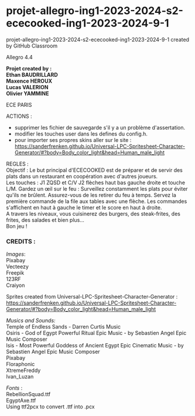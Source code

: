 # projet-allegro-ing1-2023-2024-s2-ececooked-ing1-2023-2024-9-1
projet-allegro-ing1-2023-2024-s2-ececooked-ing1-2023-2024-9-1 created by GitHub Classroom

Allegro 4.4

**Projet created by :\
Ethan BAUDRILLARD\
Maxence HEROUX\
Lucas VALERION\
Olivier YAMMINE**

ECE PARIS

ACTIONS :
- supprimer les fichier de sauvegarde s'il y a un problème d'assertation.
- modifier les touches user dans les defines du config.h.
- pour importer ses propres skins aller sur le site : https://sanderfrenken.github.io/Universal-LPC-Spritesheet-Character-Generator/#?body=Body_color_light&head=Human_male_light

REGLES :\
Objectif : Le but principal d'ECECOOKED est de préparer et de servir des plats dans un restaurant 
en coopération avec d'autres joueurs.\
Les touches : J1 ZQSD et C/V J2 flèches haut bas gauche droite et touche L/M.
Gardez un œil sur le feu : Surveillez constamment les plats pour éviter qu'ils ne brûlent.
Assurez-vous de les retirer du feu à temps. Servez la première commande de la file aux tables avec une flèche. 
Les commandes s'affichent en haut à gauche le timer et le score en haut à droite.\
A travers les niveaux, vous cuisinerez des burgers, des steak-frites, des frites, des salades et bien plus...\
Bon jeu !

### CREDITS :

_Images_:\
Pixabay\
Vecteezy\
Freepik\
123RF\
Craiyon

Sprites created from Universal-LPC-Spritesheet-Character-Generator :
https://sanderfrenken.github.io/Universal-LPC-Spritesheet-Character-Generator/#?body=Body_color_light&head=Human_male_light

_Musics and Sounds:_\
Temple of Endless Sands - Darren Curtis Music\
Osiris - God of Egypt Powerful Ritual Epic Music - by Sebastien Angel Epic Music Composer\
Isis - Most Powerful Goddess of Ancient Egypt Epic Cinematic Music - by Sebastien Angel Epic Music Composer\
Pixabay\
Floraphonic\
XtremeFreddy\
Ivan_Luzan

_Fonts_ :\
RebellionSquad.ttf\
EgyptAxe.ttf\
Using ttf2pcx to convert .ttf into .pcx
